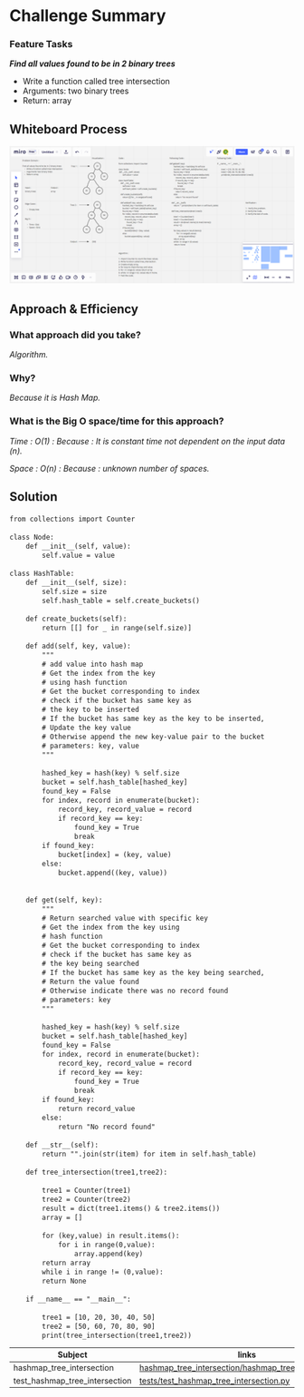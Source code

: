 # Challenge Summary

### Feature Tasks

***Find all values found to be in 2 binary trees***

* Write a function called tree intersection
* Arguments: two binary trees
* Return: array


## Whiteboard Process

![Whiteboard Process](asset/hashmap-tree-intersection.png)

## Approach & Efficiency

### What approach did you take? 

*Algorithm.*

### Why? 

*Because it is Hash Map.*

### What is the Big O space/time for this approach?

*Time : O(1) : Because : It is constant time not dependent on the input data (n).* 

*Space : O(n) : Because : unknown number of spaces.*

## Solution

    from collections import Counter

    class Node:
        def __init__(self, value):
            self.value = value

    class HashTable:
        def __init__(self, size):
            self.size = size
            self.hash_table = self.create_buckets()
    
        def create_buckets(self):
            return [[] for _ in range(self.size)]
    
        def add(self, key, value):
            """
            # add value into hash map
            # Get the index from the key
            # using hash function
            # Get the bucket corresponding to index
            # check if the bucket has same key as
            # the key to be inserted
            # If the bucket has same key as the key to be inserted,
            # Update the key value
            # Otherwise append the new key-value pair to the bucket
            # parameters: key, value
            """ 

            hashed_key = hash(key) % self.size
            bucket = self.hash_table[hashed_key]
            found_key = False
            for index, record in enumerate(bucket):
                record_key, record_value = record
                if record_key == key:
                    found_key = True
                    break
            if found_key:
                bucket[index] = (key, value)
            else:
                bucket.append((key, value))
    
        
        def get(self, key):
            """
            # Return searched value with specific key
            # Get the index from the key using
            # hash function
            # Get the bucket corresponding to index
            # check if the bucket has same key as 
            # the key being searched
            # If the bucket has same key as the key being searched,
            # Return the value found
            # Otherwise indicate there was no record found
            # parameters: key
            """ 

            hashed_key = hash(key) % self.size
            bucket = self.hash_table[hashed_key]
            found_key = False
            for index, record in enumerate(bucket):
                record_key, record_value = record
                if record_key == key:
                    found_key = True
                    break
            if found_key:
                return record_value
            else:
                return "No record found"
    
        def __str__(self):
            return "".join(str(item) for item in self.hash_table)
    
        def tree_intersection(tree1,tree2):

            tree1 = Counter(tree1)
            tree2 = Counter(tree2)
            result = dict(tree1.items() & tree2.items())
            array = []

            for (key,value) in result.items():
                for i in range(0,value):
                    array.append(key)  
            return array
            while i in range != (0,value):
            return None

        if __name__ == "__main__":

            tree1 = [10, 20, 30, 40, 50]
            tree2 = [50, 60, 70, 80, 90]
            print(tree_intersection(tree1,tree2))

| Subject     | links |
| ----------- | ----------- |
| hashmap_tree_intersection | [hashmap_tree_intersection/hashmap_tree_intersection.py](hashmap_tree_intersection/hashmap_tree_intersection.py) |
| test_hashmap_tree_intersection | [tests/test_hashmap_tree_intersection.py](tests/test_hashmap_tree_intersection.py) |
